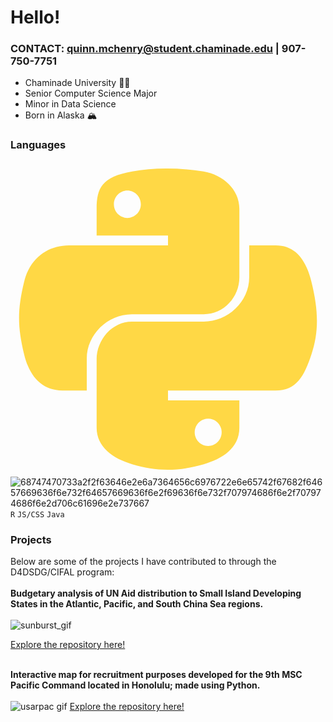 # Hello! 
### CONTACT: quinn.mchenry@student.chaminade.edu | 907-750-7751 <br>
- Chaminade University 🐚🌴
- Senior Computer Science Major <br>
- Minor in Data Science <br>
- Born in Alaska 🏔️ <br>
### Languages <br>
 <svg xmlns="http://www.w3.org/2000/svg" viewBox="0 0 128 128"><path fill="#FFD845" d="M49.33 62h29.159C86.606 62 93 55.132 93 46.981V19.183c0-7.912-6.632-13.856-14.555-15.176-5.014-.835-10.195-1.215-15.187-1.191-4.99.023-9.612.448-13.805 1.191C37.098 6.188 35 10.758 35 19.183V30h29v4H23.776c-8.484 0-15.914 5.108-18.237 14.811-2.681 11.12-2.8 17.919 0 29.53C7.614 86.983 12.569 93 21.054 93H31V79.952C31 70.315 39.428 62 49.33 62zm-1.838-39.11c-3.026 0-5.478-2.479-5.478-5.545 0-3.079 2.451-5.581 5.478-5.581 3.015 0 5.479 2.502 5.479 5.581-.001 3.066-2.465 5.545-5.479 5.545zm74.789 25.921C120.183 40.363 116.178 34 107.682 34H97v12.981C97 57.031 88.206 65 78.489 65H49.33C41.342 65 35 72.326 35 80.326v27.8c0 7.91 6.745 12.564 14.462 14.834 9.242 2.717 17.994 3.208 29.051 0C85.862 120.831 93 116.549 93 108.126V97H64v-4h43.682c8.484 0 11.647-5.776 14.599-14.66 3.047-9.145 2.916-17.799 0-29.529zm-41.955 55.606c3.027 0 5.479 2.479 5.479 5.547 0 3.076-2.451 5.579-5.479 5.579-3.015 0-5.478-2.502-5.478-5.579 0-3.068 2.463-5.547 5.478-5.547z"/></svg>![68747470733a2f2f63646e2e6a7364656c6976722e6e65742f67682f64657669636f6e732f64657669636f6e2f69636f6e732f707974686f6e2f707974686f6e2d706c61696e2e737667](https://github.com/user-attachments/assets/caf53add-d6eb-4418-9c4b-03ac11e3d87c)
`R` `JS/CSS` `Java` <br>
### Projects
Below are some of the projects I have contributed to through the D4DSDG/CIFAL program:<br><br>
<b>Budgetary analysis of UN Aid distribution to Small Island Developing States in the Atlantic, Pacific, and South China Sea regions.</b><br><br>
![sunburst_gif](https://github.com/QuinnMcHenry/QuinnMcHenry/assets/113555832/848654f1-ea17-48e7-a369-17225407ef10) <br>

[Explore the repository here!](https://github.com/NSF-ALL-SPICE-Alliance/CIFAL-Honolulu-ROI-SIDS)<br><br>

<b>Interactive map for recruitment purposes developed for the 9th MSC Pacific Command located in Honolulu; made using Python.</b><br><br>
![usarpac gif](https://github.com/user-attachments/assets/42412dd0-a440-402b-af2d-dd4109ca4c14)
[Explore the repository here!](https://github.com/QuinnMcHenry/USARPAC_Map)<br><br>



